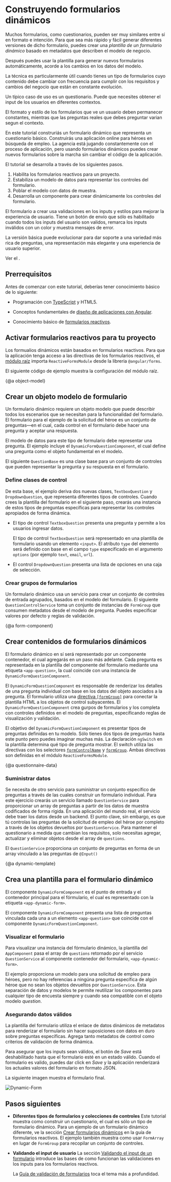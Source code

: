 # Construyendo formularios dinámicos

Muchos formularios, como cuestionarios, pueden ser muy similares entre sí en formato e intención.
Para que sea más rápido y fácil generar diferentes versiones de dicho formulario, puedes crear una _plantilla de un formulario dinámico_ basado en metadatos que describen el modelo de negocio.

Después puedes usar la plantilla para generar nuevos formularios automáticamente, acorde a los cambios en los datos del modelo.

La técnica es particularmente útil cuando tienes un tipo de formularios cuyo contenido debe cambiar con frecuencia para cumplir con los requisitos y cambios del negocio que están en constante evolución.

Un típico caso de uso es un questionario. Puede que necesites obtener el input de los usuarios en diferentes contextos.

El formato y estilo de los formularios que ve un usuario deben permanecer constantes, mientras que las preguntas reales que debes preguntar varian segun el contexto.

En este tutorial construriás un formulario dinámico que representa un cuestionario básico.
Construirás una aplicación online para héroes en búsqueda de empleo.
La agencia está jugando constantemente con el proceso de aplicación, pero usando formularios dinámicos puedes crear nuevos formularios sobre la marcha sin cambiar el código de la aplicación.

El tutorial se desarrolla a través de los siguientes pasos.

1. Habilita los formularios reactivos para un proyecto.
2. Estabiliza un modelo de datos para representar los controles del formulario.
3. Poblar el modelo con datos de muestra.
4. Desarrolla un componente para crear dinámicamente los controles del formulario.

El formulario a crear usa validaciones en los inputs y estilos para mejorar la experiencia de usuario. Tiene un botón de envío que sólo es habilitado cuando todos los inputs del usuario son validos, remarca los inputs inválidos con un color y muestra mensajes de error.

La versión básica puede evolucionar para dar soporte a una variedad más rica de preguntas, una representación más elegante y una experiencia de usuario superior.

<div class="alert is-helpful">

Ver el <live-example name="dynamic-form"></live-example>.

</div>

## Prerrequisitos

Antes de comenzar con este tutorial, deberías tener conocimiento básico de lo siguiente:

- Programación con [TypeScript](https://www.typescriptlang.org/docs/home.html "El lenguaje typescript") y HTML5.

- Conceptos fundamentales de [diseño de aplicaciones con Angular](guide/architecture "Introducción a los conceptos de Angular").

- Conocimiento básico de [formularios reactivos](guide/reactive-forms "Guía de formularios reactivos").

## Activar formularios reactivos para tu proyecto

Los formualios dinámicos están basados en formularios reactivos. Para que la aplicación tenga acceso a las directivas de los formularios reactivos, el [módulo raíz](guide/bootstrapping "Aprende sobre bootstrapping una aplicación desde el módulo raíz.") importa `ReactiveFormsModule` desde la libreria `@angular/forms`.

El siguiente código de ejemplo muestra la configuración del módulo raíz.

<code-tabs>

  <code-pane header="app.module.ts" path="dynamic-form/src/app/app.module.ts">

  </code-pane>

  <code-pane header="main.ts" path="dynamic-form/src/main.ts">

  </code-pane>

</code-tabs>

{@a object-model}

## Crear un objeto modelo de formulario

Un formulario dinámico requiere un objeto modelo que puede describir todos los escenarios que se necesitan para la funcionalidad del formulario.
El formulario para el ejemplo de la solicitud del héroe es un conjunto de preguntas&mdash;en el cual, cada control en el formulario debe hacer una pregunta y aceptar una respuesta.

El modelo de datos para este tipo de formulario debe representar una pregunta.
El ejemplo incluye el `DynamicFormQuestionComponent`, el cual define una pregunta como el objeto fundamental en el modelo.

El siguiente `QuestionBase` es una clase base para un conjunto de controles que pueden representar la pregunta y su respuesta en el formulario.
<code-example path="dynamic-form/src/app/question-base.ts" header="src/app/question-base.ts">

</code-example>

### Define clases de control

De esta base, el ejemplo deriva dos nuevas clases, `TextboxQuestion` y `DropdownQuestion`, que representa diferentes tipos de controles.
Cuando crees la plantilla del formulario en el siguiente paso, crearás una instancia de estos tipos de preguntas específicas para representar los controles apropiados de forma dinámica.

- El tipo de control `TextboxQuestion` presenta una pregunta y permite a los usuarios ingresar datos.

  <code-example path="dynamic-form/src/app/question-textbox.ts" header="src/app/question-textbox.ts"></code-example>

  El tipo de control `TextboxQuestion` será representado en una plantilla de formulario usando un elemento `<input>`.
  El atributo `type` del elemento será definido con base en el campo `type` especificado en el argumento `options` (por ejemplo `text`, `email`, `url`).

- El control `DropdownQuestion` presenta una lista de opciones en una caja de selección.
  <code-example path="dynamic-form/src/app/question-dropdown.ts" header="src/app/question-dropdown.ts"></code-example>

### Crear grupos de formularios

Un formulario dinámico usa un servicio para crear un conjunto de controles de entrada agrupados, basados en el modelo del formulario.
El siguiente `QuestionControlService` toma un conjunto de instancias de `FormGroup` que consumen metadatos desde el modelo de pregunta. Puedes especificar valores por defecto y reglas de validación.

<code-example path="dynamic-form/src/app/question-control.service.ts" header="src/app/question-control.service.ts"></code-example>

{@a form-component}

## Crear contenidos de formularios dinámicos

El formulario dinámico en sí será representado por un componente contenedor, el cual agregarás en un paso más adelante.
Cada pregunta es representada en la plantilla del componente del formulario mediante una etiqueta `<app-question>`, la cual coincide con una instancia de `DynamicFormQuestionComponent`.

El `DynamicFormQuestionComponent` es responsable de renderizar los detalles de una pregunta individual con base en los datos del objeto asociados a la pregunta.
El formulario utiliza una [directiva `[formGroup]`](api/forms/FormGroupDirective "referencia a la API") para conectar la plantilla HTML a los objetos de control subyacentes.
El `DynamicFormQuestionComponent` crea gurpos de formularios y los completa con controles definidos en el modelo de preguntas, especificando reglas de visualización y validación.

<code-tabs>

  <code-pane header="dynamic-form-question.component.html" path="dynamic-form/src/app/dynamic-form-question.component.html">

  </code-pane>

  <code-pane header="dynamic-form-question.component.ts" path="dynamic-form/src/app/dynamic-form-question.component.ts">

  </code-pane>

</code-tabs>

El objetivo del `DynamicFormQuestionComponent` es presentar tipos de preguntas definidas en tu modelo.
Sólo tienes dos tipos de preguntas hasta este punto pero puedes imaginar muchas más.
La declaración `ngSwitch` en la plantilla determina qué tipo de pregunta mostrar.
El switch utiliza las directivas con los selectores [`formControlName`](api/forms/FormControlName "referencia a la API de la directiva FormControlName") y [`formGroup`](api/forms/FormGroupDirective "reerencia a la API de la directiva FormGroupDirective"). Ambas directivas son definidas en el módulo `ReactiveFormsModule`.

{@a questionnaire-data}

### Suministrar datos

Se necesita de otro servicio para suministrar un conjunto específico de preguntas a través de las cuales construir un formulario individual.
Para este ejercicio crearás un servicio llamado `QuestionService` para proporcionar un array de preguntas a partir de los datos de muestra codificados de forma rígida.
En una aplicación del mundo real, el servicio debe traer los datos desde un backend.
El punto clave, sin embargo, es que tú controlas las preguntas de la solicitud de empleo del héroe por completo a través de los objetos devueltos por `QuestionService`.
Para mantener el questionario a medida que cambian los requisitos, solo necesitas agregar, actualizar y eliminar objetos desde el array de `questions`.

El `QuestionService` proporciona un conjunto de preguntas en forma de un array vinculado a las preguntas de `@Input()`

<code-example path="dynamic-form/src/app/question.service.ts" header="src/app/question.service.ts">

</code-example>

{@a dynamic-template}

## Crea una plantilla para el formulario dinámico

El componente `DynamicFormComponent` es el punto de entrada y el contenedor principal para el fórmulario, el cual es representado con la etiqueta `<app-dynamic-form>`.

El componente `DynamicFormComponent` presenta una lista de preguntas vinculada cada una a un elemento `<app-question>` que coincide con el componente `DynamicFormQuestionComponent`.

<code-tabs>

  <code-pane header="dynamic-form.component.html" path="dynamic-form/src/app/dynamic-form.component.html">

  </code-pane>

  <code-pane header="dynamic-form.component.ts" path="dynamic-form/src/app/dynamic-form.component.ts">

  </code-pane>

</code-tabs>

### Visualizar el formulario

Para visualizar una instancia del fórmulario dinámico, la plantilla del `AppComponent` pasa el array de `questions` retornado por el servicio `QuestionService` al componente contenedor del formulario, `<app-dynamic-form>`.

<code-example path="dynamic-form/src/app/app.component.ts" header="app.component.ts">

</code-example>

El ejemplo proporciona un modelo para una solicitud de empleo para héroes, pero no hay referencias a ningúna pregunta específica de algún héroe que no sean los objetos devueltos por `QuestionService`.
Esta separación de datos y modelos te permite reutilizar los componentes para cualquier tipo de encuesta siempre y cuando sea compatible con el objeto modelo _question_.

### Asegurando datos válidos

La plantilla del formulario utiliza el enlace de datos dinámicos de metadatos para renderizar el formulario sin hacer suposiciones con datos en duro sobre preguntas específicas.
Agrega tanto metadatos de control como criterios de validación de forma dinámica.

Para asegurar que los inputs sean válidos, el botón de _Save_ está deshabilitado hasta que el formulario esté en un estado válido. Cuando el formulario es valido, puedes dar click en _Save_ y la aplicación renderizará los actuales valores del formulario en formato JSON.

La siguiente imagen muestra el formulario final.

<div class="lightbox">
  <img src="generated/images/guide/dynamic-form/dynamic-form.png" alt="Dynamic-Form">
</div>

## Pasos siguientes

- **Diferentes tipos de formularios y colecciones de controles**
  Este tutorial muestra como construir un cuestionario, el cual es sólo un tipo de formulario dinámico.
  Para un ejemplo de un formulario dinámico diferente, ve la sección [Crear formularios dinámicos](guide/reactive-forms#creating-dynamic-forms "Crear formularios dinámicos con arrays") en la guía de formularios reactivos.
  El ejemplo también muestra como usar `FormArray` en lugar de `FormGroup` para recopilar un conjunto de controles.

- **Validando el input de usuario**
  La sección [Validando el input de un formulario](guide/reactive-forms#validating-form-input "Validación básica de input") introduce las bases de como funcionan las validaciones en los inputs para los formularios reactivos.

  La [Guía de validación de formularios](guide/form-validation "Guía de validación de formularios") toca el tema más a profundidad.
